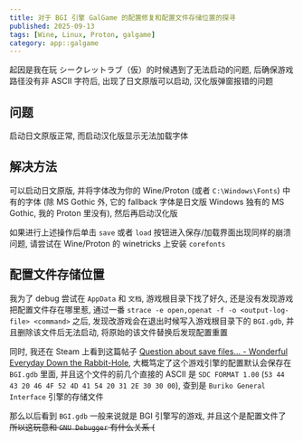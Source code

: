 ```yaml
---
title: 对于 BGI 引擎 GalGame 的配置修复和配置文件存储位置的探寻
published: 2025-09-13
tags: [Wine, Linux, Proton, galgame]
category: app::galgame
---
```


起因是我在玩 シークレットラブ（仮）的时候遇到了无法启动的问题, 后确保游戏路径没有非 ASCII 字符后, 出现了日文原版可以启动, 汉化版弹窗报错的问题

## 问题
启动日文原版正常, 而启动汉化版显示无法加载字体

## 解决方法
可以启动日文原版, 并将字体改为你的 Wine/Proton (或者 `C:\Windows\Fonts`) 中有的字体 (除 MS Gothic 外, 它的 fallback 字体是日文版 Windows 独有的 MS Gothic, 我的 Proton 里没有), 然后再启动汉化版

如果进行上述操作后单击 `save` 或者 `load` 按钮进入保存/加载界面出现同样的崩溃问题, 请尝试在 Wine/Proton 的 winetricks 上安装 `corefonts`

## 配置文件存储位置
我为了 debug 尝试在 `AppData` 和 `文档`, 游戏根目录下找了好久, 还是没有发现游戏把配置文件存在哪里惹, 通过一番 `strace -e open,openat -f -o <output-log-file> <command>` 之后, 发现改游戏会在退出时候写入游戏根目录下的 `BGI.gdb`, 并且删除该文件后无法启动, 将原始的该文件替换后发现配置重置

同时, 我还在 Steam 上看到这篇帖子 [Question about save files... - Wonderful Everyday Down the Rabbit-Hole](https://steamcommunity.com/app/658620/discussions/0/1474221865189120389/), 大概笃定了这个游戏引擎的配置默认会保存在 `BGI.gdb` 里面, 并且这个文件的前几个直接的 ASCII 是 `SDC FORMAT 1.00` (`53 44 43 20 46 4F 52 4D 41 54 20 31 2E 30 30 00`), 查到是 `Buriko General Interface` 引擎的存储文件

那么以后看到 `BGI.gdb` 一般来说就是 BGI 引擎写的游戏, 并且这个是配置文件了 \
~~所以这玩意和 `GNU Debugger` 有什么关系 (~~
